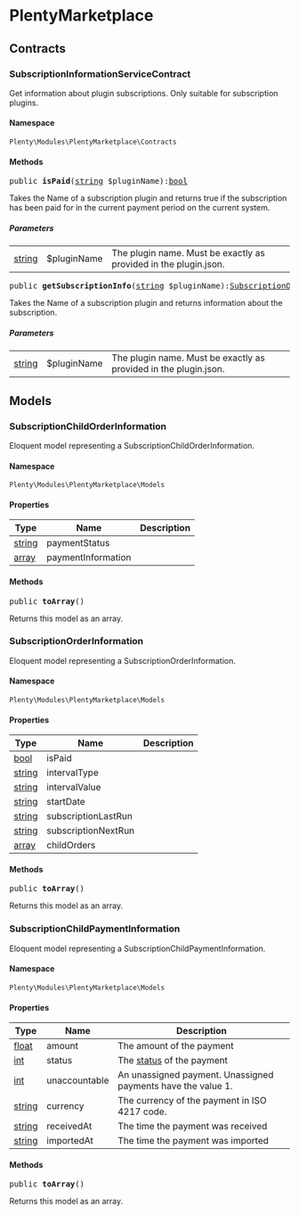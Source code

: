 

# PlentyMarketplace<a name="plentymarketplace_plentymarketplace"></a>
    
## Contracts<a name="plentymarketplace_plentymarketplace_contracts"></a>
### SubscriptionInformationServiceContract<a name="plentymarketplace_contracts_subscriptioninformationservicecontract"></a>

Get information about plugin subscriptions. Only suitable for subscription plugins.


#### Namespace

`Plenty\Modules\PlentyMarketplace\Contracts`





#### Methods

<pre>public <strong>isPaid</strong>(<a target="_blank" href="http://php.net/string">string</a> $pluginName):<a target="_blank" href="http://php.net/bool">bool</a></pre>

    
Takes the Name of a subscription plugin and returns true if the subscription has been paid for
in the current payment period on the current system.
    
##### <strong>Parameters</strong>
    
<table class="table table-condensed">    <tr>
        <td><a target="_blank" href="http://php.net/string">string</a></td>
        <td>$pluginName</td>
        <td>The plugin name. Must be exactly as provided in the plugin.json.</td>
    </tr>
</table>


<pre>public <strong>getSubscriptionInfo</strong>(<a target="_blank" href="http://php.net/string">string</a> $pluginName):<a href="plentymarketplace#plentymarketplace_models_subscriptionorderinformation">SubscriptionOrderInformation</a>
</pre>

    
Takes the Name of a subscription plugin and returns information about the subscription.
    
##### <strong>Parameters</strong>
    
<table class="table table-condensed">    <tr>
        <td><a target="_blank" href="http://php.net/string">string</a></td>
        <td>$pluginName</td>
        <td>The plugin name. Must be exactly as provided in the plugin.json.</td>
    </tr>
</table>


## Models<a name="plentymarketplace_plentymarketplace_models"></a>
### SubscriptionChildOrderInformation<a name="plentymarketplace_models_subscriptionchildorderinformation"></a>

Eloquent model representing a SubscriptionChildOrderInformation.


#### Namespace

`Plenty\Modules\PlentyMarketplace\Models`




#### Properties

<table class="table table-bordered table-striped table-condensed table-hover">
    <thead>
    <tr>
        <th>Type</th>
        <th>Name</th>
        <th>Description</th>
    </tr>
    </thead>
    <tbody><tr>
            <td><a target="_blank" href="http://php.net/string">string</a></td>
            <td>paymentStatus</td>
            <td></td>
        </tr><tr>
            <td><a target="_blank" href="http://php.net/array">array</a></td>
            <td>paymentInformation</td>
            <td></td>
        </tr></tbody>
</table>


#### Methods

<pre>public <strong>toArray</strong>()</pre>

    
Returns this model as an array.
    

### SubscriptionOrderInformation<a name="plentymarketplace_models_subscriptionorderinformation"></a>

Eloquent model representing a SubscriptionOrderInformation.


#### Namespace

`Plenty\Modules\PlentyMarketplace\Models`




#### Properties

<table class="table table-bordered table-striped table-condensed table-hover">
    <thead>
    <tr>
        <th>Type</th>
        <th>Name</th>
        <th>Description</th>
    </tr>
    </thead>
    <tbody><tr>
            <td><a target="_blank" href="http://php.net/bool">bool</a></td>
            <td>isPaid</td>
            <td></td>
        </tr><tr>
            <td><a target="_blank" href="http://php.net/string">string</a></td>
            <td>intervalType</td>
            <td></td>
        </tr><tr>
            <td><a target="_blank" href="http://php.net/string">string</a></td>
            <td>intervalValue</td>
            <td></td>
        </tr><tr>
            <td><a target="_blank" href="http://php.net/string">string</a></td>
            <td>startDate</td>
            <td></td>
        </tr><tr>
            <td><a target="_blank" href="http://php.net/string">string</a></td>
            <td>subscriptionLastRun</td>
            <td></td>
        </tr><tr>
            <td><a target="_blank" href="http://php.net/string">string</a></td>
            <td>subscriptionNextRun</td>
            <td></td>
        </tr><tr>
            <td><a target="_blank" href="http://php.net/array">array</a></td>
            <td>childOrders</td>
            <td></td>
        </tr></tbody>
</table>


#### Methods

<pre>public <strong>toArray</strong>()</pre>

    
Returns this model as an array.
    

### SubscriptionChildPaymentInformation<a name="plentymarketplace_models_subscriptionchildpaymentinformation"></a>

Eloquent model representing a SubscriptionChildPaymentInformation.


#### Namespace

`Plenty\Modules\PlentyMarketplace\Models`




#### Properties

<table class="table table-bordered table-striped table-condensed table-hover">
    <thead>
    <tr>
        <th>Type</th>
        <th>Name</th>
        <th>Description</th>
    </tr>
    </thead>
    <tbody><tr>
            <td><a target="_blank" href="http://php.net/float">float</a></td>
            <td>amount</td>
            <td>The amount of the payment</td>
        </tr><tr>
            <td><a target="_blank" href="http://php.net/int">int</a></td>
            <td>status</td>
            <td>The <a href="https://developers.plentymarkets.com/rest-doc/introduction#payment-statuses"  target="_blank">status</a> of the payment</td>
        </tr><tr>
            <td><a target="_blank" href="http://php.net/int">int</a></td>
            <td>unaccountable</td>
            <td>An unassigned payment. Unassigned payments have the value 1.</td>
        </tr><tr>
            <td><a target="_blank" href="http://php.net/string">string</a></td>
            <td>currency</td>
            <td>The currency of the payment in ISO 4217 code.</td>
        </tr><tr>
            <td><a target="_blank" href="http://php.net/string">string</a></td>
            <td>receivedAt</td>
            <td>The time the payment was received</td>
        </tr><tr>
            <td><a target="_blank" href="http://php.net/string">string</a></td>
            <td>importedAt</td>
            <td>The time the payment was imported</td>
        </tr></tbody>
</table>


#### Methods

<pre>public <strong>toArray</strong>()</pre>

    
Returns this model as an array.
    
